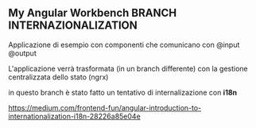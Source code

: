 ## My Angular Workbench  BRANCH INTERNAZIONALIZATION

Applicazione di esempio con componenti che comunicano con @input @output

L'applicazione verrà trasformata (in un branch differente) con la gestione centralizzata dello stato (ngrx)


in questo branch è stato fatto un tentativo di internalizazione con **i18n**

https://medium.com/frontend-fun/angular-introduction-to-internationalization-i18n-28226a85e04e
